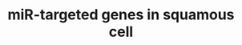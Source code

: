 ---
annotations:
- id: PW:0000808
  parent: regulatory pathway
  type: Pathway Ontology
  value: microRNA pathway
authors:
- Samuel Sklar
- MaintBot
- Khanspers
- Zari
- Jmelius
- Mkutmon
- Egonw
- Marvin M2
- Eweitz
citedin:
- link: 10.1016/j.compbiomed.2014.12.003
  title: Integrative epigenetic profiling analysis identifies DNA methylation changes
    associated with chronic alcohol consumption (2015)
communities: []
description: This catalogue pathway was created using the database from "http://diana.cslab.ece.ntua.gr/tarbase/"
  with exclusions based on evidance type. This pathway only incldes miR targeted genes
  expressed in Muscle cells. This pathway is meant for data mapping.
last-edited: 2024-10-28
ndex: null
organisms:
- Homo sapiens
redirect_from:
- /index.php/Pathway:WP2006
- /instance/WP2006
- /instance/WP2006_r135703
revision: r135703
schema-jsonld:
- '@context': https://schema.org/
  '@id': https://wikipathways.github.io/pathways/WP2006.html
  '@type': Dataset
  creator:
    '@type': Organization
    name: WikiPathways
  description: This catalogue pathway was created using the database from "http://diana.cslab.ece.ntua.gr/tarbase/"
    with exclusions based on evidance type. This pathway only incldes miR targeted
    genes expressed in Muscle cells. This pathway is meant for data mapping.
  keywords:
  - ACAA2
  - ADAR
  - 'ADIPOR2 '
  - AKAP8
  - ANP32B
  - ANPEP
  - ANXA2
  - AP2A1
  - AP3D1
  - ARCN1
  - ARF4
  - ARFIP1
  - ATP2A2
  - ATP6V0E
  - ATP6V1C1
  - ATP6V1F
  - ATRX
  - AXL
  - BET1
  - CBFB
  - CHMP2A
  - COMMD9
  - CPNE8
  - 'CTDSP1 '
  - CUL4B
  - DHX40
  - DHX57
  - DNAJB1
  - E2F3
  - ELOVL5
  - FAM96A
  - FBXW1B
  - FGF2
  - FMNL2
  - FNDC3A
  - FNDC3B
  - GALNT1
  - GALNT7
  - GAS2L1
  - GFPT1
  - GNAI2
  - GOLGA7
  - GYS1
  - HBXIP
  - 'HES1 '
  - HMGA1
  - HMOX1
  - HNRPM
  - HOXA7
  - HSD17B12
  - IDH1
  - KDELC2
  - LAMC1
  - MAGT1
  - MAP3K8
  - MET
  - MIR133A1
  - MIR133A2
  - MIR155
  - MIR20A
  - MIR29C
  - MIR34A
  - MIRLET7B
  - MOV10
  - MPZL1
  - MRC2
  - MRPL20
  - MRPS33
  - 'MTPN '
  - NCL
  - NEDD4
  - NF2
  - NP
  - NRAS
  - NRP1
  - OPRS1
  - P4HA2
  - PDCD4
  - PDLIM7
  - PICALM
  - PISD
  - PKM2
  - PODXL
  - POLD2
  - POLR2C
  - POM121
  - PPP1R7
  - PRPF40A
  - PTMA
  - PWP1
  - PXDN
  - RAB34
  - RAI14
  - RARS
  - RHEB
  - RTN4
  - SDCBP
  - SEC23A
  - SFRS9
  - SH3BGRL3
  - SH3BP4
  - SLC12A2
  - SLC38A1
  - SLC38A2
  - SLC4A10
  - SMAD1
  - SPCS3
  - SPTLC1
  - SRPRB
  - SYNE2
  - TBCA
  - TGFBR2
  - THBS1
  - 'THBS1 '
  - TICAM2
  - TMED10
  - TMED2
  - TMED7
  - TMEM43
  - TMEM59
  - TNFRSF10B
  - TPM1
  - TPM3
  - TRAM1
  - TXNRD1
  - UBE2J1
  - UBE2V1
  - VCAM1
  - VEZT / vezatin
  - YWHAQ
  - tuba3
  license: CC0
  name: miR-targeted genes in squamous cell
seo: CreativeWork
title: miR-targeted genes in squamous cell
wpid: WP2006
---